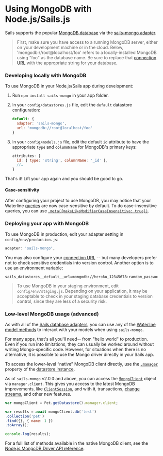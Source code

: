 # Using MongoDB with Node.js/Sails.js

Sails supports the popular [MongoDB database](https://www.mongodb.com/) via the [sails-mongo adapter](https://www.npmjs.com/package/sails-mongo).

> First, make sure you have access to a running MongoDB server, either on your development machine or in the cloud.  Below, 'mongodb://root@localhost/foo' refers to a locally-installed MongoDB using "foo" as the database name.  Be sure to replace that [connection URL](https://sailsjs.com/documentation/reference/configuration/sails-config-datastores#?the-connection-url) with the appropriate string for your database.

### Developing locally with MongoDB

To use MongoDB in your Node.js/Sails app during development:

1. Run `npm install sails-mongo` in your app folder.
2. In your `config/datastores.js` file, edit the `default` datastore configuration:

    ```js
    default: {
      adapter: 'sails-mongo',
      url: 'mongodb://root@localhost/foo'
    }
    ```
3. In your `config/models.js` file, edit the default `id` attribute to have the appropriate `type` and `columnName` for MongoDB's primary keys:

    ```js
    attributes: {
      id: { type: 'string', columnName: '_id' },
      //…
    }
    ```

That's it!  Lift your app again and you should be good to go.

#### Case-sensitivity

After configuring your project to use MongoDB, you may notice that your Waterline [queries](https://sailsjs.com/documentation/reference/waterline-orm/queries) are now case-sensitive by default. To do case-insensitive queries, you can use [`.meta({makeLikeModifierCaseInsensitive: true})`](https://sailsjs.com/documentation/reference/waterline-orm/queries/meta).

### Deploying your app with MongoDB

To use MongoDB in production, edit your adapter setting in `config/env/production.js`:

```js
adapter: 'sails-mongo',
```

You may also configure your [connection URL](https://sailsjs.com/documentation/reference/configuration/sails-config-datastores#?the-connection-url) -- but many developers prefer not to check sensitive credentials into version control.  Another option is to use an environment variable:

```
sails_datastores__default__url=mongodb://heroku_12345678:random_password@ds029017.mLab.com:29017/heroku_12345678
```

> To use MongoDB in your staging environment, edit `config/env/staging.js`.  Depending on your application, it may be acceptable to check in your staging database credentials to version control, since they are less of a security risk.


### Low-level MongoDB usage (advanced)

As with all of the [Sails database adapters](https://sailsjs.com/documentation/concepts/extending-sails/adapters/available-adapters), you can use any of the [Waterline model methods](https://sailsjs.com/documentation/reference/waterline-orm/models) to interact with your models when using `sails-mongo`.

For many apps, that's all you'll need-- from "hello world" to production.  Even if you run into limitations, they can usually be worked around without writing Mongo-specific code.  However, for situations when there is no alternative, it is possible to use the Mongo driver directly in your Sails app.

To access the lower-level &ldquo;native&rdquo; MongoDB client directly, use the [`.manager`](https://sailsjs.com/documentation/reference/waterline-orm/datastores/manager) property of the [datastore instance](https://sailsjs.com/documentation/reference/application/sails-get-datastore).

As of `sails-mongo` v2.0.0 and above, you can access the [`MongoClient`](https://mongodb.github.io/node-mongodb-native/3.5/api/MongoClient.html) object via `manager.client`. This gives you access to the latest MongoDB improvements, like [`ClientSession`](https://mongodb.github.io/node-mongodb-native/3.5/api/ClientSession.html),
and with it, transactions, [change streams](https://mongodb.github.io/node-mongodb-native/3.5/api/ChangeStream.html), and other new features.

```js
var mongoClient = Pet.getDatastore().manager.client;

var results = await mongoClient.db('test')
.collection('pet')
.find({}, { name: 1 })
.toArray();

console.log(results);
```

For a full list of methods available in the native MongoDB client, see the [Node.js MongoDB Driver API reference](https://mongodb.github.io/node-mongodb-native/3.5/api/Collection.html).


<docmeta name="displayName" value="Using MongoDB">
